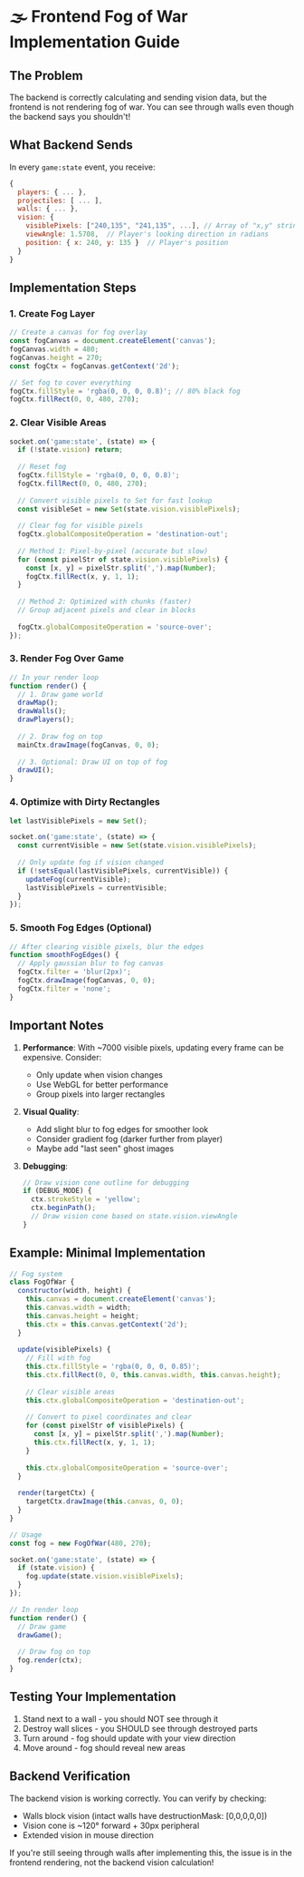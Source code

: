 # 🌫️ Frontend Fog of War Implementation Guide

## The Problem

The backend is correctly calculating and sending vision data, but the frontend is not rendering fog of war. You can see through walls even though the backend says you shouldn't!

## What Backend Sends

In every `game:state` event, you receive:

```javascript
{
  players: { ... },
  projectiles: [ ... ],
  walls: { ... },
  vision: {
    visiblePixels: ["240,135", "241,135", ...], // Array of "x,y" strings
    viewAngle: 1.5708,  // Player's looking direction in radians
    position: { x: 240, y: 135 }  // Player's position
  }
}
```

## Implementation Steps

### 1. Create Fog Layer

```javascript
// Create a canvas for fog overlay
const fogCanvas = document.createElement('canvas');
fogCanvas.width = 480;
fogCanvas.height = 270;
const fogCtx = fogCanvas.getContext('2d');

// Set fog to cover everything
fogCtx.fillStyle = 'rgba(0, 0, 0, 0.8)'; // 80% black fog
fogCtx.fillRect(0, 0, 480, 270);
```

### 2. Clear Visible Areas

```javascript
socket.on('game:state', (state) => {
  if (!state.vision) return;
  
  // Reset fog
  fogCtx.fillStyle = 'rgba(0, 0, 0, 0.8)';
  fogCtx.fillRect(0, 0, 480, 270);
  
  // Convert visible pixels to Set for fast lookup
  const visibleSet = new Set(state.vision.visiblePixels);
  
  // Clear fog for visible pixels
  fogCtx.globalCompositeOperation = 'destination-out';
  
  // Method 1: Pixel-by-pixel (accurate but slow)
  for (const pixelStr of state.vision.visiblePixels) {
    const [x, y] = pixelStr.split(',').map(Number);
    fogCtx.fillRect(x, y, 1, 1);
  }
  
  // Method 2: Optimized with chunks (faster)
  // Group adjacent pixels and clear in blocks
  
  fogCtx.globalCompositeOperation = 'source-over';
});
```

### 3. Render Fog Over Game

```javascript
// In your render loop
function render() {
  // 1. Draw game world
  drawMap();
  drawWalls();
  drawPlayers();
  
  // 2. Draw fog on top
  mainCtx.drawImage(fogCanvas, 0, 0);
  
  // 3. Optional: Draw UI on top of fog
  drawUI();
}
```

### 4. Optimize with Dirty Rectangles

```javascript
let lastVisiblePixels = new Set();

socket.on('game:state', (state) => {
  const currentVisible = new Set(state.vision.visiblePixels);
  
  // Only update fog if vision changed
  if (!setsEqual(lastVisiblePixels, currentVisible)) {
    updateFog(currentVisible);
    lastVisiblePixels = currentVisible;
  }
});
```

### 5. Smooth Fog Edges (Optional)

```javascript
// After clearing visible pixels, blur the edges
function smoothFogEdges() {
  // Apply gaussian blur to fog canvas
  fogCtx.filter = 'blur(2px)';
  fogCtx.drawImage(fogCanvas, 0, 0);
  fogCtx.filter = 'none';
}
```

## Important Notes

1. **Performance**: With ~7000 visible pixels, updating every frame can be expensive. Consider:
   - Only update when vision changes
   - Use WebGL for better performance
   - Group pixels into larger rectangles

2. **Visual Quality**: 
   - Add slight blur to fog edges for smoother look
   - Consider gradient fog (darker further from player)
   - Maybe add "last seen" ghost images

3. **Debugging**:
   ```javascript
   // Draw vision cone outline for debugging
   if (DEBUG_MODE) {
     ctx.strokeStyle = 'yellow';
     ctx.beginPath();
     // Draw vision cone based on state.vision.viewAngle
   }
   ```

## Example: Minimal Implementation

```javascript
// Fog system
class FogOfWar {
  constructor(width, height) {
    this.canvas = document.createElement('canvas');
    this.canvas.width = width;
    this.canvas.height = height;
    this.ctx = this.canvas.getContext('2d');
  }
  
  update(visiblePixels) {
    // Fill with fog
    this.ctx.fillStyle = 'rgba(0, 0, 0, 0.85)';
    this.ctx.fillRect(0, 0, this.canvas.width, this.canvas.height);
    
    // Clear visible areas
    this.ctx.globalCompositeOperation = 'destination-out';
    
    // Convert to pixel coordinates and clear
    for (const pixelStr of visiblePixels) {
      const [x, y] = pixelStr.split(',').map(Number);
      this.ctx.fillRect(x, y, 1, 1);
    }
    
    this.ctx.globalCompositeOperation = 'source-over';
  }
  
  render(targetCtx) {
    targetCtx.drawImage(this.canvas, 0, 0);
  }
}

// Usage
const fog = new FogOfWar(480, 270);

socket.on('game:state', (state) => {
  if (state.vision) {
    fog.update(state.vision.visiblePixels);
  }
});

// In render loop
function render() {
  // Draw game
  drawGame();
  
  // Draw fog on top
  fog.render(ctx);
}
```

## Testing Your Implementation

1. Stand next to a wall - you should NOT see through it
2. Destroy wall slices - you SHOULD see through destroyed parts
3. Turn around - fog should update with your view direction
4. Move around - fog should reveal new areas

## Backend Verification

The backend vision is working correctly. You can verify by checking:
- Walls block vision (intact walls have destructionMask: [0,0,0,0,0])
- Vision cone is ~120° forward + 30px peripheral
- Extended vision in mouse direction

If you're still seeing through walls after implementing this, the issue is in the frontend rendering, not the backend vision calculation! 